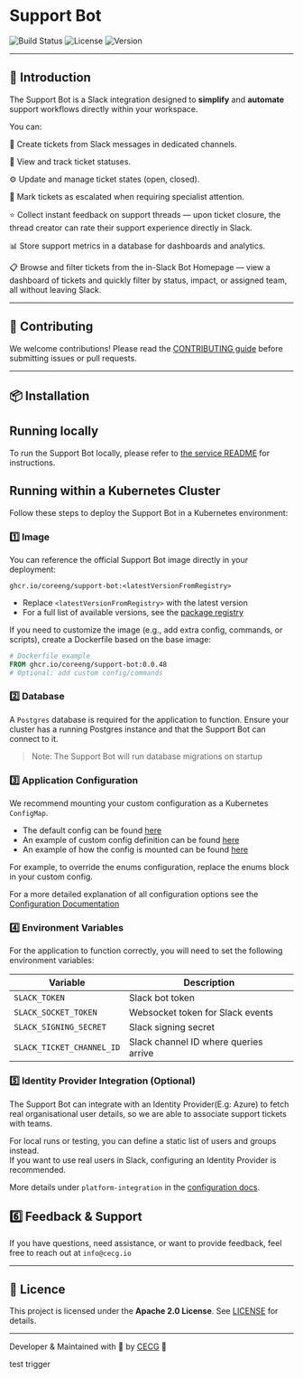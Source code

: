 # Support Bot

![Build Status](https://img.shields.io/github/actions/workflow/status/coreeng/support-bot/support-bot-fast-feedback.yaml?branch=main)
![License](https://img.shields.io/github/license/coreeng/support-bot)
![Version](https://img.shields.io/github/v/tag/coreeng/support-bot)

___
## 🚀 Introduction 
The Support Bot is a Slack integration designed to **simplify** and **automate** support workflows directly
within your workspace.

You can:

🧾 Create tickets from Slack messages in dedicated channels.

👀 View and track ticket statuses. 

⚙️ Update and manage ticket states (open, closed).

🚨 Mark tickets as escalated when requiring specialist attention.

⭐ Collect instant feedback on support threads — upon ticket closure, the thread creator can rate their support experience directly in Slack.

📊 Store support metrics in a database for dashboards and analytics.

📋 Browse and filter tickets from the in-Slack Bot Homepage — view a dashboard of tickets and quickly filter by status, impact, or assigned team, all without leaving Slack.

___

## 🤝 Contributing

We welcome contributions! Please read the [CONTRIBUTING guide](CONTRIBUTING.md) before submitting issues or pull requests.

___

## 📦 Installation

## Running locally

To run the Support Bot locally, please refer to [the service README](https://github.com/coreeng/support-bot/blob/main/api/service/README.md) for instructions.

## Running within a Kubernetes Cluster

Follow these steps to deploy the Support Bot in a Kubernetes environment:

### 1️⃣ Image

You can reference the official Support Bot image directly in your deployment:

```
ghcr.io/coreeng/support-bot:<latestVersionFromRegistry>
```

* Replace `<latestVersionFromRegistry>` with the latest version
* For a full list of available versions, see the [package registry](https://github.com/coreeng/support-bot/pkgs/container/support-bot)

If you need to customize the image (e.g., add extra config, commands, or scripts), create a Dockerfile based on the base image:

```Dockerfile
# Dockerfile example
FROM ghcr.io/coreeng/support-bot:0.0.48
# Optional: add custom config/commands
```

### 2️⃣ Database

A `Postgres` database is required for the application to function. Ensure your cluster has a running
Postgres instance and that the Support Bot can connect to it.

> Note:
> The Support Bot will run database migrations on startup
### 3️⃣ Application Configuration

We recommend mounting your custom configuration as a Kubernetes `ConfigMap`.

* The default config can be found [here](https://github.com/coreeng/support-bot/blob/main/api/service/src/main/resources/application.yaml)
* An example of custom config definition can be found [here](https://github.com/coreeng/support-bot/blob/main/api/k8s/service/values.yaml#L118)
* An example of how the config is mounted can be found [here](https://github.com/coreeng/support-bot/blob/main/api/k8s/service/templates/deployment.yaml#L58)

For example, to override the enums configuration, replace the enums block in your custom config.

For a more detailed explanation of all configuration options see the [Configuration Documentation](https://github.com/coreeng/support-bot/blob/main/api/service/docs/configuration.md)

### 4️⃣ Environment Variables

For the application to function correctly, you will need to set the following environment variables:

| Variable | Description |
|----------|-------------|
| `SLACK_TOKEN` | Slack bot token |
| `SLACK_SOCKET_TOKEN` | Websocket token for Slack events |
| `SLACK_SIGNING_SECRET` | Slack signing secret |
| `SLACK_TICKET_CHANNEL_ID` | Slack channel ID where queries arrive |

### 5️⃣ Identity Provider Integration (Optional)

The Support Bot can integrate with an Identity Provider(E.g: Azure) to fetch real organisational user details, 
so we are able to associate support tickets with teams.

For local runs or testing, you can define a static list of users and groups instead.  
If you want to use real users in Slack, configuring an Identity Provider is recommended.

More details under `platform-integration` in the [configuration docs](https://github.com/coreeng/support-bot/blob/main/api/service/docs/configuration.md).

## 6️⃣ Feedback & Support

If you have questions, need assistance, or want to provide feedback, feel free to reach out at `info@cecg.io`

--- 

## 📄 Licence

This project is licensed under the **Apache 2.0 License**. See [LICENSE](LICENCE) for details.

---

Developer & Maintained with 💙 by [CECG](https://cecg.io/about-us) 🚀


test trigger